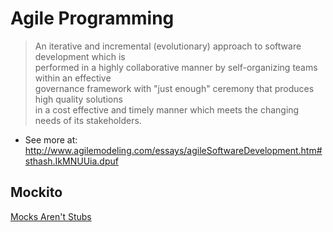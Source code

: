 Agile Programming
=================

>An iterative and incremental (evolutionary) approach to software development which is </BR>
>performed in a highly collaborative manner by self-organizing teams within an effective </BR>
>governance framework with "just enough" ceremony that produces high quality solutions </BR>
>in a cost effective and timely manner which meets the changing needs of its stakeholders. </BR>

- See more at: http://www.agilemodeling.com/essays/agileSoftwareDevelopment.htm#sthash.IkMNUUia.dpuf

Mockito
-------
[Mocks Aren't Stubs](http://martinfowler.com/articles/mocksArentStubs.html) </BR>

